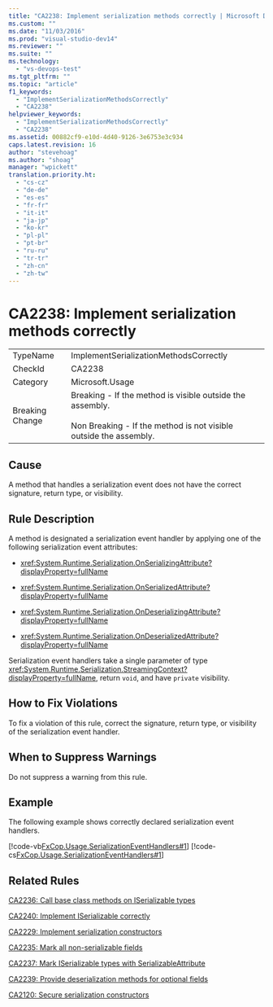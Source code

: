 ```yaml
---
title: "CA2238: Implement serialization methods correctly | Microsoft Docs"
ms.custom: ""
ms.date: "11/03/2016"
ms.prod: "visual-studio-dev14"
ms.reviewer: ""
ms.suite: ""
ms.technology: 
  - "vs-devops-test"
ms.tgt_pltfrm: ""
ms.topic: "article"
f1_keywords: 
  - "ImplementSerializationMethodsCorrectly"
  - "CA2238"
helpviewer_keywords: 
  - "ImplementSerializationMethodsCorrectly"
  - "CA2238"
ms.assetid: 00882cf9-e10d-4d40-9126-3e6753e3c934
caps.latest.revision: 16
author: "stevehoag"
ms.author: "shoag"
manager: "wpickett"
translation.priority.ht: 
  - "cs-cz"
  - "de-de"
  - "es-es"
  - "fr-fr"
  - "it-it"
  - "ja-jp"
  - "ko-kr"
  - "pl-pl"
  - "pt-br"
  - "ru-ru"
  - "tr-tr"
  - "zh-cn"
  - "zh-tw"
---
```

# CA2238: Implement serialization methods correctly
|||  
|-|-|  
|TypeName|ImplementSerializationMethodsCorrectly|  
|CheckId|CA2238|  
|Category|Microsoft.Usage|  
|Breaking Change|Breaking - If the method is visible outside the assembly.<br /><br /> Non Breaking - If the method is not visible outside the assembly.|  
  
## Cause  
 A method that handles a serialization event does not have the correct signature, return type, or visibility.  
  
## Rule Description  
 A method is designated a serialization event handler by applying one of the following serialization event attributes:  
  
-   <xref:System.Runtime.Serialization.OnSerializingAttribute?displayProperty=fullName>  
  
-   <xref:System.Runtime.Serialization.OnSerializedAttribute?displayProperty=fullName>  
  
-   <xref:System.Runtime.Serialization.OnDeserializingAttribute?displayProperty=fullName>  
  
-   <xref:System.Runtime.Serialization.OnDeserializedAttribute?displayProperty=fullName>  
  
 Serialization event handlers take a single parameter of type <xref:System.Runtime.Serialization.StreamingContext?displayProperty=fullName>, return `void`, and have `private` visibility.  
  
## How to Fix Violations  
 To fix a violation of this rule, correct the signature, return type, or visibility of the serialization event handler.  
  
## When to Suppress Warnings  
 Do not suppress a warning from this rule.  
  
## Example  
 The following example shows correctly declared serialization event handlers.  
  
 [!code-vb[FxCop.Usage.SerializationEventHandlers#1](../code-quality/codesnippet/VisualBasic/ca2238-implement-serialization-methods-correctly_1.vb)]
 [!code-cs[FxCop.Usage.SerializationEventHandlers#1](../code-quality/codesnippet/CSharp/ca2238-implement-serialization-methods-correctly_1.cs)]  
  
## Related Rules  
 [CA2236: Call base class methods on ISerializable types](../code-quality/ca2236-call-base-class-methods-on-iserializable-types.md)  
  
 [CA2240: Implement ISerializable correctly](../code-quality/ca2240-implement-iserializable-correctly.md)  
  
 [CA2229: Implement serialization constructors](../code-quality/ca2229-implement-serialization-constructors.md)  
  
 [CA2235: Mark all non-serializable fields](../code-quality/ca2235-mark-all-non-serializable-fields.md)  
  
 [CA2237: Mark ISerializable types with SerializableAttribute](../code-quality/ca2237-mark-iserializable-types-with-serializableattribute.md)  
  
 [CA2239: Provide deserialization methods for optional fields](../code-quality/ca2239-provide-deserialization-methods-for-optional-fields.md)  
  
 [CA2120: Secure serialization constructors](../code-quality/ca2120-secure-serialization-constructors.md)